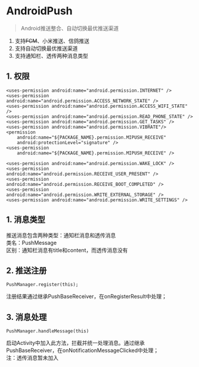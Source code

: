 # AndroidPush

> Android推送整合、自动切换最优推送渠道

1. 支持~~FCM~~、小米推送、信鸽推送  
2. 支持自动切换最优推送渠道  
3. 支持通知栏、透传两种消息类型  

## 1. 权限
```
<uses-permission android:name="android.permission.INTERNET" />
<uses-permission android:name="android.permission.ACCESS_NETWORK_STATE" />
<uses-permission android:name="android.permission.ACCESS_WIFI_STATE" />
<uses-permission android:name="android.permission.READ_PHONE_STATE" />
<uses-permission android:name="android.permission.GET_TASKS" />
<uses-permission android:name="android.permission.VIBRATE"/>
<permission
    android:name="${PACKAGE_NAME}.permission.MIPUSH_RECEIVE"
    android:protectionLevel="signature" />
<uses-permission
    android:name="${PACKAGE_NAME}.permission.MIPUSH_RECEIVE" />

<uses-permission android:name="android.permission.WAKE_LOCK" />
<uses-permission android:name="android.permission.RECEIVE_USER_PRESENT" />
<uses-permission android:name="android.permission.RECEIVE_BOOT_COMPLETED" />
<uses-permission android:name="android.permission.WRITE_EXTERNAL_STORAGE" />
<uses-permission android:name="android.permission.WRITE_SETTINGS" />
```

## 1. 消息类型
推送消息包含两种类型：通知栏消息和透传消息  
类名：PushMessage  
区别：通知栏消息有title和content，而透传消息没有  

## 2. 推送注册
```
PushManager.register(this);
```
注册结果通过继承PushBaseReceiver，在onRegisterResult中处理；  

## 3. 消息处理
```
PushManager.handleMessage(this)
```
启动Activity中加入此方法，拦截并统一处理消息。通过继承PushBaseReceiver，在onNotificationMessageClicked中处理；  
注：透传消息暂未加入



